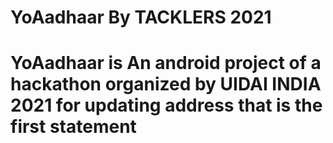 # YoAadhaar By TACKLERS 2021

# YoAadhaar is An android project of a hackathon organized by UIDAI INDIA 2021 for updating address that is the first statement






